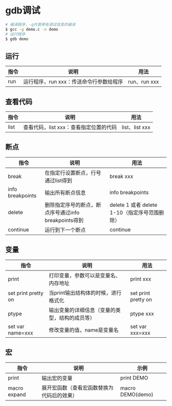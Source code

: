 # gdb调试

```bash
# 编译程序，-g代表带有调试信息的编译
$ gcc -g demo.c -o demo
# 运行程序
$ gdb demo
```

## 运行

| 指令 | 说明                                    | 用法         |
| ---- | --------------------------------------- | ------------ |
| run  | 运行程序，run xxx：传送命令行参数给程序 | run、run xxx |



## 查看代码

| 指令 | 说明                                   | 用法           |
| ---- | -------------------------------------- | -------------- |
| list | 查看代码，list xxx：查看指定位置的代码 | list、list xxx |



## 断点

| 指令             | 说明                                                 | 用法                                          |
| ---------------- | ---------------------------------------------------- | --------------------------------------------- |
| break            | 在指定行设置断点，行号通过list得到                   | break xxx                                     |
| info breakpoints | 输出所有断点信息                                     | info breakpoints                              |
| delete           | 删除指定序号的断点，断点序号通过info breakpoints得到 | delete 1 或者 delete 1-10（指定序号范围删除） |
| continue         | 运行到下一个断点                                     | continue                                      |

## 变量

| 指令                | 说明                                           | 用法                |
| ------------------- | ---------------------------------------------- | ------------------- |
| print               | 打印变量，参数可以是变量名、内存地址           | print xxx           |
| set print pretty on | 当print输出结构体的时候，进行格式化            | set print pretty on |
| ptype               | 输出变量的详细信息（变量的类型，结构的成员等） | ptype xxx           |
| set var name=xxx    | 修改变量的值，name是变量名                     | set var xxx=xxx     |

## 宏

| 指令         | 说明                                       | 示例             |
| ------------ | ------------------------------------------ | ---------------- |
| print        | 输出宏的变量                               | print DEMO       |
| macro expand | 展开宏函数（查看宏函数替换为代码后的效果） | macro DEMO(demo) |

